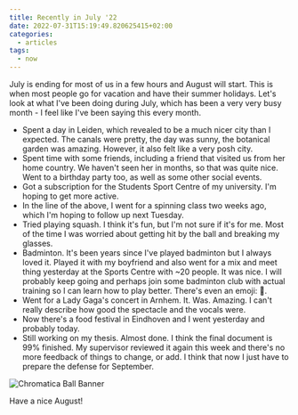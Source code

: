 ```yaml
---
title: Recently in July '22
date: 2022-07-31T15:19:49.820625415+02:00
categories:
  - articles
tags:
  - now
---
```


July is ending for most of us in a few hours and August will start. This is when most people go for vacation and have their summer holidays. Let's look at what I've been doing during July, which has been a very very busy month - I feel like I've been saying this every month.

<!--more-->

- Spent a day in Leiden, which revealed to be a much nicer city than I expected. The canals were pretty, the day was sunny, the botanical garden was amazing. However, it also felt like a very posh city.
- Spent time with some friends, including a friend that visited us from her home country. We haven't seen her in months, so that was quite nice. Went to a birthday party too, as well as some other social events.
- Got a subscription for the Students Sport Centre of my university. I'm hoping to get more active.
- In the line of the above, I went for a spinning class two weeks ago, which I'm hoping to follow up next Tuesday.
- Tried playing squash. I think it's fun, but I'm not sure if it's for me. Most of the time I was worried about getting hit by the ball and breaking my glasses.
- Badminton. It's been years since I've played badminton but I always loved it. Played it with my boyfriend and also went for a mix and meet thing yesterday at the Sports Centre with ~20 people. It was nice. I will probably keep going and perhaps join some badminton club with actual training so I can learn how to play better. There's even an emoji: 🏸.
- Went for a Lady Gaga's concert in Arnhem. It. Was. Amazing. I can't really describe how good the spectacle and the vocals were.
- Now there's a food festival in Eindhoven and I went yesterday and probably today.
- Still working on my thesis. Almost done. I think the final document is 99% finished. My supervisor reviewed it again this week and there's no more feedback of things to change, or add. I think that now I just have to prepare the defense for September.

![Chromatica Ball Banner](cdn:/94bf9bbe15e94d7864a37a65ac4f4f1632bf9d041ecb10e7f905e32315d8123e?caption=false)

Have a nice August!
